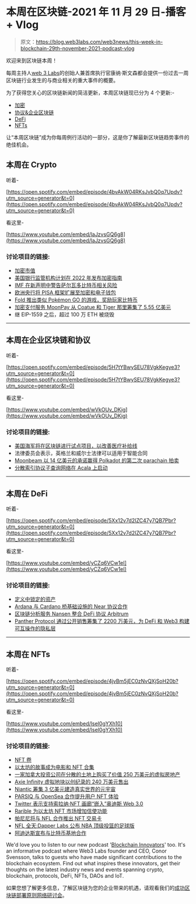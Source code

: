 # 本周在区块链-2021 年 11 月 29 日-播客+ Vlog

> 原文：<https://blog.web3labs.com/web3news/this-week-in-blockchain-29th-november-2021-podcast-vlog>

欢迎来到区块链本周！

每周主持人[](https://twitter.com/conors10%E2%80%8B%E2%80%8B)[web 3 Labs](https://www.web3labs.com/)的创始人兼首席执行官康纳·斯文森都会提供一份过去一周区块链行业发生的与商业相关的重大事件的概要。

为了获得您关心的区块链新闻的简洁更新，本周区块链现已分为 4 个更新:-

*   [加密](#Crypto)
*   [协议&企业区块链](#Enterprise)
*   [DeFi](#DeFi)
*   [NFTs](#NFTs)

让“本周区块链”成为你每周例行活动的一部分，这是你了解最新区块链趋势事件的绝佳机会。

## 本周在 Crypto

听着-

[https://open.spotify.com/embed/episode/4bvAkW04RKsJvbQ0q7Updv?utm_source=generator&t=0](https://open.spotify.com/embed/episode/4bvAkW04RKsJvbQ0q7Updv?utm_source=generator&t=0)

看这里-

[https://www.youtube.com/embed/laJzvsGQ6g8](https://www.youtube.com/embed/laJzvsGQ6g8)

### 讨论项目的链接:

*   [加密市值](https://coinmarketcap.com/charts/)
*   [美国银行监管机构计划在 2022 年发布加密指南](https://www.theblockcrypto.com/linked/125175/us-banking-regulators-say-they-will-publish-crypto-guidance-over-the-course-of-2022)
*   [IMF 在新声明中警告萨尔瓦多比特币相关风险](https://www.theblockcrypto.com/linked/125106/imf-says-el-salvador-shouldnt-be-using-bitcoin-as-legal-currenc)
*   [欧洲央行将 PISA 框架扩展至加密和电子钱包](https://www.theblockcrypto.com/linked/125039/ecb-extends-pisa-framework-to-cover-crypto-and-electronic-wallets)
*   [Fold 推出类似 Pokémon GO 的游戏，奖励玩家比特币](https://www.theblockcrypto.com/linked/125187/fold-launches-pokemon-go-like-game-that-rewards-players-in-bitcoin)
*   [加密支付服务 MoonPay 从 Coatue 和 Tiger 那里筹集了 5.55 亿美元](https://www.theblockcrypto.com/post/124980/moonpay-raise)
*   继 EIP-1559 之后，超过 100 万 ETH 被烧毁

* * *

## 本周在企业区块链和协议

听着-

[https://open.spotify.com/embed/episode/5H7tYBwySEU78VgkKegye3?utm_source=generator&t=0](https://open.spotify.com/embed/episode/5H7tYBwySEU78VgkKegye3?utm_source=generator&t=0)

看这里-

[https://www.youtube.com/embed/wVkOUv_DKig](https://www.youtube.com/embed/wVkOUv_DKig)

### 讨论项目的链接:

*   [美国海军将在区块链进行试点项目，以改善医疗补给线](https://cointelegraph.com/news/us-navy-to-pilot-blockchain-based-project-to-improve-medical-supply-lines)
*   法律委员会表示，英格兰和威尔士法律可以适用于智能合同
*   [Moonbeam 以 14 亿美元的承诺赢得 Polkadot 的第二次 parachain 拍卖](https://cryptoslate.com/moonbeam-wins-polkadots-second-parachain-auction-with-1-4-billion-pledged/)
*   [分散索引协议子查询网络在 Acala 上启动](https://www.coinspeaker.com/decentralized-index-subquery-acala/)

* * *

## 本周在 DeFi

听着-

[https://open.spotify.com/embed/episode/5Xx12v7d2IZC47y7QB7Pbr?utm_source=generator&t=0](https://open.spotify.com/embed/episode/5Xx12v7d2IZC47y7QB7Pbr?utm_source=generator&t=0)

看这里-

[https://www.youtube.com/embed/yCZq6VCw1eI](https://www.youtube.com/embed/yCZq6VCw1eI)

### 讨论项目的链接:

*   [定义中锁定的资产](https://www.coingecko.com/)
*   [Ardana 与 Cardano 桥基础设施的 Near 协议合作](https://cointelegraph.com/news/ardana-partners-with-near-protocol-on-cardano-bridge-infrastructure)
*   [区块链分析服务 Nansen 整合 DeFi 协议 Arbitrum](https://cointelegraph.com/news/blockchain-analytics-service-nansen-to-incorporate-defi-protocol-arbitrum)
*   [Panther Protocol 通过公开销售筹集了 2200 万美元，为 DeFi 和 Web3 构建可互操作的隐私层](https://finbold.com/panther-protocol-raises-22m-in-public-sale-to-build-interoperable-privacy-ayer-for-defi-and-web3/)

* * *

## 本周在 NFTs

听着-

[https://open.spotify.com/embed/episode/4jvBm5jEC0zNvQXjSoH20b?utm_source=generator&t=0](https://open.spotify.com/embed/episode/4jvBm5jEC0zNvQXjSoH20b?utm_source=generator&t=0)

看这里-

[https://www.youtube.com/embed/lseI0gYXh10](https://www.youtube.com/embed/lseI0gYXh10)

### 讨论项目的链接:

*   [NFT 卷](https://nonfungible.com/market/history)
*   [以太坊的故事成为电影和 NFT 合集](https://thedefiant.io/the-infinite-machine-movie-nfts-funding/)
*   [一家加拿大投资公司在分散的土地上购买了价值 250 万美元的虚拟房地产](https://www.theblockcrypto.com/linked/125255/canadian-investment-company-buys-2-5-million-worth-of-virtual-real-estate-in-decentraland)
*   [Axie Infinity 虚拟地块以创纪录的 240 万美元售出](https://www.theblockcrypto.com/linked/125497/axie-infinity-plot-of-virtual-land-sells-for-record-2-4-million)
*   [Niantic 筹集 3 亿美元建造真实世界的元宇宙](https://www.coinspeaker.com/niantic-build-real-world-metaverse/)
*   [PARSIQ 与 OpenSea 合作提升用户 NFT 体验](https://www.coinspeaker.com/parsiq-partners-opensea-enhance-user-nft-experience/)
*   [Twitter 表示支持索拉纳·NFT 画廊“嵌入”奥迪斯 Web 3.0](https://cointelegraph.com/news/twitter-discord-to-support-solana-nft-gallery-embed-with-audius-web-3-0)
*   [Rarible 为以太坊 NFT 市场增加信使功能](https://decrypt.co/86685/rarible-messenger-feature-ethereum-nft-marketplace)
*   [帕尼尼将与 NFL 合作推出 NFT 交易卡](https://www.ledgerinsights.com/panini-to-launch-trading-cards-as-nfts-with-the-nfl/)
*   [NFL 全天:Dapper Labs 公布 NBA 顶级投篮的足球版](https://decrypt.co/86776/nfl-all-day-dapper-labs-unveils-football-version-of-nba-top-shot)
*   [阿迪达斯宣布与比特币基地合作](https://www.theblockcrypto.com/linked/125455/adidas-originals-announces-partnership-with-coinbase)

We'd love you to listen to our new podcast '[Blockchain Innovators](https://podcast.web3labs.com/)' too. It's an informative podcast where Web3 Labs founder and CEO, Conor Svensson, talks to guests who have made significant contributions to the blockchain ecosystem. Find out what inspires these innovators, get their thoughts on the latest industry news and events spanning crypto, blockchain, protocols, DeFi, NFTs, DAOs and IoT.

如果您想了解更多信息，了解区块链为您的企业带来的机遇，请观看我们的[成功区块链部署原则网络研讨会](https://www.web3labs.com/principles-webinar)。